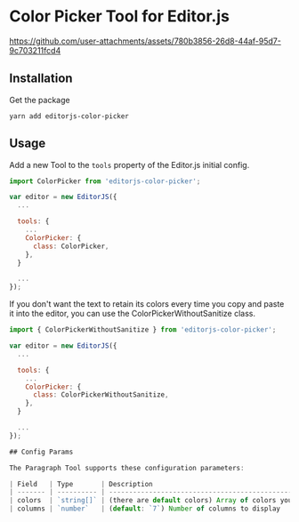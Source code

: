 # Color Picker Tool for Editor.js

https://github.com/user-attachments/assets/780b3856-26d8-44af-95d7-9c703211fcd4

## Installation

Get the package

```shell
yarn add editorjs-color-picker
```

## Usage

Add a new Tool to the `tools` property of the Editor.js initial config.

```javascript
import ColorPicker from 'editorjs-color-picker';

var editor = new EditorJS({
  ...

  tools: {
    ...
    ColorPicker: {
      class: ColorPicker,
    },
  }

  ...
});
```

If you don't want the text to retain its colors every time you copy and paste it into the editor, you can use the ColorPickerWithoutSanitize class.

```javascript
import { ColorPickerWithoutSanitize } from 'editorjs-color-picker';

var editor = new EditorJS({
  ...

  tools: {
    ...
    ColorPicker: {
      class: ColorPickerWithoutSanitize,
    },
  }

  ...
});

## Config Params

The Paragraph Tool supports these configuration parameters:

| Field   | Type       | Description                                         |
| ------- | ---------- | --------------------------------------------------- |
| colors  | `string[]` | (there are default colors) Array of colors you want |
| columns | `number`   | (default: `7`) Number of columns to display         |
```
